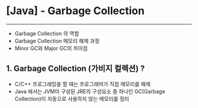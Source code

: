 # [Java] - Garbage Collection

---

- Garbage Collection 의 역할
- Garbage Collection 메모리 해제 과정
- Minor GC와 Major GC의 차이점

## 1. Garbage Collection (가비지 컬렉션) ?

- C/C++ 프로그래밍을 할 때는 프로그래머가 직접 메모리를 해제
- Java 에서는 JVM이 구성된 JRE의 구성요소 중 하나인 GC(Garbage Collection)이 자동으로 사용하지 않는 메모리를 정리